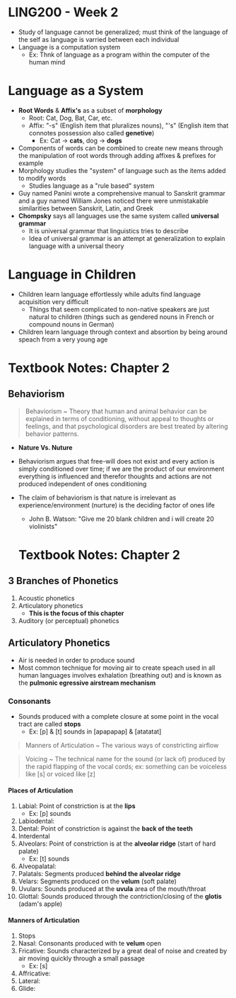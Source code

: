 # LING200 - Week 2

- Study of language cannot be generalized; must think of the language of the self as language is varried between each individual
- Language is a computation system
	- Ex: Thnk of language as a program within the computer of the human mind

# Language as a System
- **Root Words** & **Affix's** as a subset of **morphology**
	- Root: Cat, Dog, Bat, Car, etc.
	- Affix: "-s" (English item that pluralizes nouns), "'s" (English item that connotes possession also called **genetive**)
		- Ex: Cat -> **cats**, dog -> **dogs**
- Components of words can be combined to create new means through the manipulation of root words through adding affixes & prefixes for example
- Morphology studies the "system" of language such as the items added to modify words
	- Studies language as a "rule based" system
- Guy named Panini wrote a comprehensive manual to Sanskrit grammar and a guy named William Jones noticed there were unmistakable similarities between Sanskrit, Latin, and Greek
- **Chompsky** says all languages use the same system called **universal grammar**
	- It is universal grammar that linguistics tries to describe
	- Idea of universal grammar is an attempt at generalization to explain language with a universal theory

# Language in Children
- Children learn language effortlessly while adults find language acquisition very difficult
	- Things that seem complicated to non-native speakers are just natural to children (things such as gendered nouns in French or compound nouns in German)
- Children learn language through context and absortion by being around speach from a very young age

# Textbook Notes: Chapter 2

## Behaviorism
> Behaviorism ~ Theory that human and animal behavior can be explained in terms of conditioning, without appeal to thoughts or feelings, and that psychological disorders are best treated by altering behavior patterns.

- **Nature Vs. Nuture**
- Behaviorism argues that free-will does not exist and every action is simply conditioned over time; if we are the product of our environment everything is influenced and therefor thoughts and actions are not produced independent of ones conditioning
- The claim of behaviorism is that nature is irrelevant as experience/environment (nurture) is the deciding factor of ones life
	- John B. Watson: "Give me 20 blank children and i will create 20 violinists"

	# Textbook Notes: Chapter 2

## 3 Branches of Phonetics
1. Acoustic phonetics
2. Articulatory phonetics
	- **This is the focus of this chapter**
3. Auditory (or perceptual) phonetics

## Articulatory Phonetics
- Air is needed in order to produce sound
- Most common technique for moving air to create speach used in all human languages involves exhalation (breathing out) and is known as the **pulmonic egressive airstream mechanism**

### Consonants
- Sounds produced with a complete closure at some point in the vocal tract are called **stops**
	- Ex: [p] & [t] sounds in [apapapap] & [atatatat]

> Manners of Articulation ~ The various ways of constricting airflow

> Voicing ~ The technical name for the sound (or lack of) produced by the rapid flapping of the vocal cords; ex: something can be voiceless like [s] or voiced like [z]

#### Places of Articulation
1. Labial: Point of constriction is at the **lips**
	- Ex: [p] sounds
2. Labiodental:
3. Dental: Point of constriction is against the **back of the teeth**
4. Interdental
5. Alveolars: Point of constriction is at the **alveolar ridge** (start of hard palate)
	- Ex: [t] sounds
6. Alveopalatal:
7. Palatals: Segments produced **behind the alveolar ridge**
8. Velars: Segments produced on the **velum** (soft palate)
9. Uvulars: Sounds produced at the **uvula** area of the mouth/throat
10. Glottal: Sounds produced through the contriction/closing of the **glotis** (adam's apple)

#### Manners of Articulation
1. Stops
2. Nasal: Consonants produced with te **velum** open
3. Fricative: Sounds characterized by a great deal of noise and created by air moving quickly through a small passage
	- Ex: [s]
4. Affricative:
5. Lateral:
6. Glide: 
